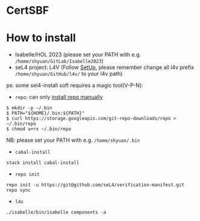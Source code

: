 # CertSBF

# How to install
- Isabelle/HOL 2023 (please set your PATH with e.g. `/home/shyuan/GitLab/Isabelle2023`)
- seL4 project: L4V (Follow [SetUp](https://github.com/seL4/l4v/blob/master/docs/setup.md), please remember change all l4v prefix `/home/shyuan/GitHub/l4v/` to your l4v path)

ps: some sel4-install soft requires a magic tool(V-P-N):
- `repo`: can only [install repo manually](https://gerrit.googlesource.com/git-repo/+/HEAD/README.md)
```shell
$ mkdir -p ~/.bin
$ PATH="${HOME}/.bin:${PATH}"
$ curl https://storage.googleapis.com/git-repo-downloads/repo > ~/.bin/repo
$ chmod a+rx ~/.bin/repo
```
NB: please set your PATH with e.g. `/home/shyuan/.bin`
- `cabal-install`
```shell
stack install cabal-install
```
- `repo init`
```shell
repo init -u https://git@github.com/seL4/verification-manifest.git
repo sync
```
- `l4v`
```shell
./isabelle/bin/isabelle components -a
```
